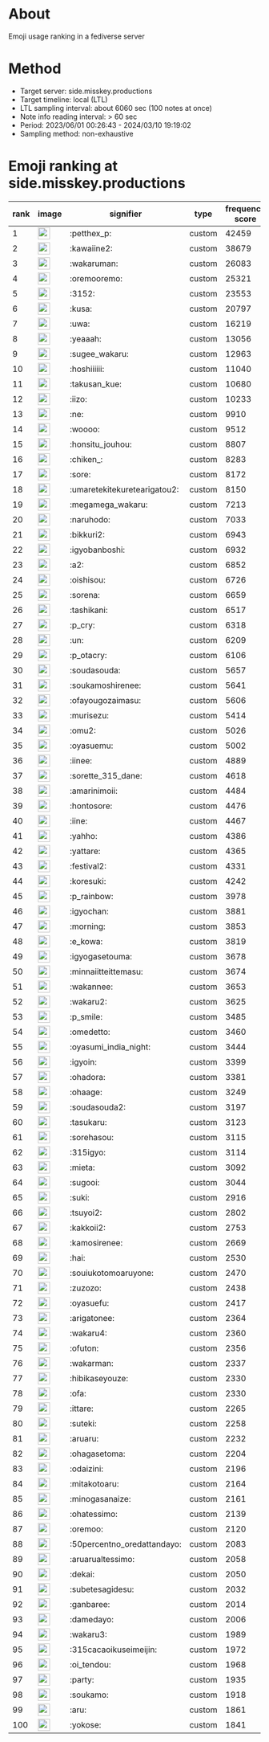 # About
Emoji usage ranking in a fediverse server

# Method
- Target server: side.misskey.productions
- Target timeline: local (LTL)
- LTL sampling interval: about 6060 sec (100 notes at once)
- Note info reading interval: > 60 sec
- Period: 2023/06/01 00:26:43 - 2024/03/10 19:19:02 
- Sampling method: non-exhaustive

# Emoji ranking at side.misskey.productions

|rank|image|signifier|type|frequency score|
|----|----|----|----|----|
|1|<img height="24" src="https://side.misskey.productions/emoji/petthex_p.webp">|:petthex_p:|custom|42459|
|2|<img height="24" src="https://side.misskey.productions/emoji/kawaiine2.webp">|:kawaiine2:|custom|38679|
|3|<img height="24" src="https://side.misskey.productions/emoji/wakaruman.webp">|:wakaruman:|custom|26083|
|4|<img height="24" src="https://side.misskey.productions/emoji/oremooremo.webp">|:oremooremo:|custom|25321|
|5|<img height="24" src="https://side.misskey.productions/emoji/3152.webp">|:3152:|custom|23553|
|6|<img height="24" src="https://side.misskey.productions/emoji/kusa.webp">|:kusa:|custom|20797|
|7|<img height="24" src="https://side.misskey.productions/emoji/uwa.webp">|:uwa:|custom|16219|
|8|<img height="24" src="https://side.misskey.productions/emoji/yeaaah.webp">|:yeaaah:|custom|13056|
|9|<img height="24" src="https://side.misskey.productions/emoji/sugee_wakaru.webp">|:sugee_wakaru:|custom|12963|
|10|<img height="24" src="https://side.misskey.productions/emoji/hoshiiiiii.webp">|:hoshiiiiii:|custom|11040|
|11|<img height="24" src="https://side.misskey.productions/emoji/takusan_kue.webp">|:takusan_kue:|custom|10680|
|12|<img height="24" src="https://side.misskey.productions/emoji/iizo.webp">|:iizo:|custom|10233|
|13|<img height="24" src="https://side.misskey.productions/emoji/ne.webp">|:ne:|custom|9910|
|14|<img height="24" src="https://side.misskey.productions/emoji/woooo.webp">|:woooo:|custom|9512|
|15|<img height="24" src="https://side.misskey.productions/emoji/honsitu_jouhou.webp">|:honsitu_jouhou:|custom|8807|
|16|<img height="24" src="https://side.misskey.productions/emoji/chiken_.webp">|:chiken_:|custom|8283|
|17|<img height="24" src="https://side.misskey.productions/emoji/sore.webp">|:sore:|custom|8172|
|18|<img height="24" src="https://side.misskey.productions/emoji/umaretekitekuretearigatou2.webp">|:umaretekitekuretearigatou2:|custom|8150|
|19|<img height="24" src="https://side.misskey.productions/emoji/megamega_wakaru.webp">|:megamega_wakaru:|custom|7213|
|20|<img height="24" src="https://side.misskey.productions/emoji/naruhodo.webp">|:naruhodo:|custom|7033|
|21|<img height="24" src="https://side.misskey.productions/emoji/bikkuri2.webp">|:bikkuri2:|custom|6943|
|22|<img height="24" src="https://side.misskey.productions/emoji/igyobanboshi.webp">|:igyobanboshi:|custom|6932|
|23|<img height="24" src="https://side.misskey.productions/emoji/a2.webp">|:a2:|custom|6852|
|24|<img height="24" src="https://side.misskey.productions/emoji/oishisou.webp">|:oishisou:|custom|6726|
|25|<img height="24" src="https://side.misskey.productions/emoji/sorena.webp">|:sorena:|custom|6659|
|26|<img height="24" src="https://side.misskey.productions/emoji/tashikani.webp">|:tashikani:|custom|6517|
|27|<img height="24" src="https://side.misskey.productions/emoji/p_cry.webp">|:p_cry:|custom|6318|
|28|<img height="24" src="https://side.misskey.productions/emoji/un.webp">|:un:|custom|6209|
|29|<img height="24" src="https://side.misskey.productions/emoji/p_otacry.webp">|:p_otacry:|custom|6106|
|30|<img height="24" src="https://side.misskey.productions/emoji/soudasouda.webp">|:soudasouda:|custom|5657|
|31|<img height="24" src="https://side.misskey.productions/emoji/soukamoshirenee.webp">|:soukamoshirenee:|custom|5641|
|32|<img height="24" src="https://side.misskey.productions/emoji/ofayougozaimasu.webp">|:ofayougozaimasu:|custom|5606|
|33|<img height="24" src="https://side.misskey.productions/emoji/murisezu.webp">|:murisezu:|custom|5414|
|34|<img height="24" src="https://side.misskey.productions/emoji/omu2.webp">|:omu2:|custom|5026|
|35|<img height="24" src="https://side.misskey.productions/emoji/oyasuemu.webp">|:oyasuemu:|custom|5002|
|36|<img height="24" src="https://side.misskey.productions/emoji/iinee.webp">|:iinee:|custom|4889|
|37|<img height="24" src="https://side.misskey.productions/emoji/sorette_315_dane.webp">|:sorette_315_dane:|custom|4618|
|38|<img height="24" src="https://side.misskey.productions/emoji/amarinimoii.webp">|:amarinimoii:|custom|4484|
|39|<img height="24" src="https://side.misskey.productions/emoji/hontosore.webp">|:hontosore:|custom|4476|
|40|<img height="24" src="https://side.misskey.productions/emoji/iine.webp">|:iine:|custom|4467|
|41|<img height="24" src="https://side.misskey.productions/emoji/yahho.webp">|:yahho:|custom|4386|
|42|<img height="24" src="https://side.misskey.productions/emoji/yattare.webp">|:yattare:|custom|4365|
|43|<img height="24" src="https://side.misskey.productions/emoji/festival2.webp">|:festival2:|custom|4331|
|44|<img height="24" src="https://side.misskey.productions/emoji/koresuki.webp">|:koresuki:|custom|4242|
|45|<img height="24" src="https://side.misskey.productions/emoji/p_rainbow.webp">|:p_rainbow:|custom|3978|
|46|<img height="24" src="https://side.misskey.productions/emoji/igyochan.webp">|:igyochan:|custom|3881|
|47|<img height="24" src="https://side.misskey.productions/emoji/morning.webp">|:morning:|custom|3853|
|48|<img height="24" src="https://side.misskey.productions/emoji/e_kowa.webp">|:e_kowa:|custom|3819|
|49|<img height="24" src="https://side.misskey.productions/emoji/igyogasetouma.webp">|:igyogasetouma:|custom|3678|
|50|<img height="24" src="https://side.misskey.productions/emoji/minnaiitteittemasu.webp">|:minnaiitteittemasu:|custom|3674|
|51|<img height="24" src="https://side.misskey.productions/emoji/wakannee.webp">|:wakannee:|custom|3653|
|52|<img height="24" src="https://side.misskey.productions/emoji/wakaru2.webp">|:wakaru2:|custom|3625|
|53|<img height="24" src="https://side.misskey.productions/emoji/p_smile.webp">|:p_smile:|custom|3485|
|54|<img height="24" src="https://side.misskey.productions/emoji/omedetto.webp">|:omedetto:|custom|3460|
|55|<img height="24" src="https://side.misskey.productions/emoji/oyasumi_india_night.webp">|:oyasumi_india_night:|custom|3444|
|56|<img height="24" src="https://side.misskey.productions/emoji/igyoin.webp">|:igyoin:|custom|3399|
|57|<img height="24" src="https://side.misskey.productions/emoji/ohadora.webp">|:ohadora:|custom|3381|
|58|<img height="24" src="https://side.misskey.productions/emoji/ohaage.webp">|:ohaage:|custom|3249|
|59|<img height="24" src="https://side.misskey.productions/emoji/soudasouda2.webp">|:soudasouda2:|custom|3197|
|60|<img height="24" src="https://side.misskey.productions/emoji/tasukaru.webp">|:tasukaru:|custom|3123|
|61|<img height="24" src="https://side.misskey.productions/emoji/sorehasou.webp">|:sorehasou:|custom|3115|
|62|<img height="24" src="https://side.misskey.productions/emoji/315igyo.webp">|:315igyo:|custom|3114|
|63|<img height="24" src="https://side.misskey.productions/emoji/mieta.webp">|:mieta:|custom|3092|
|64|<img height="24" src="https://side.misskey.productions/emoji/sugooi.webp">|:sugooi:|custom|3044|
|65|<img height="24" src="https://side.misskey.productions/emoji/suki.webp">|:suki:|custom|2916|
|66|<img height="24" src="https://side.misskey.productions/emoji/tsuyoi2.webp">|:tsuyoi2:|custom|2802|
|67|<img height="24" src="https://side.misskey.productions/emoji/kakkoii2.webp">|:kakkoii2:|custom|2753|
|68|<img height="24" src="https://side.misskey.productions/emoji/kamosirenee.webp">|:kamosirenee:|custom|2669|
|69|<img height="24" src="https://side.misskey.productions/emoji/hai.webp">|:hai:|custom|2530|
|70|<img height="24" src="https://side.misskey.productions/emoji/souiukotomoaruyone.webp">|:souiukotomoaruyone:|custom|2470|
|71|<img height="24" src="https://side.misskey.productions/emoji/zuzozo.webp">|:zuzozo:|custom|2438|
|72|<img height="24" src="https://side.misskey.productions/emoji/oyasuefu.webp">|:oyasuefu:|custom|2417|
|73|<img height="24" src="https://side.misskey.productions/emoji/arigatonee.webp">|:arigatonee:|custom|2364|
|74|<img height="24" src="https://side.misskey.productions/emoji/wakaru4.webp">|:wakaru4:|custom|2360|
|75|<img height="24" src="https://side.misskey.productions/emoji/ofuton.webp">|:ofuton:|custom|2356|
|76|<img height="24" src="https://side.misskey.productions/emoji/wakarman.webp">|:wakarman:|custom|2337|
|77|<img height="24" src="https://side.misskey.productions/emoji/hibikaseyouze.webp">|:hibikaseyouze:|custom|2330|
|78|<img height="24" src="https://side.misskey.productions/emoji/ofa.webp">|:ofa:|custom|2330|
|79|<img height="24" src="https://side.misskey.productions/emoji/ittare.webp">|:ittare:|custom|2265|
|80|<img height="24" src="https://side.misskey.productions/emoji/suteki.webp">|:suteki:|custom|2258|
|81|<img height="24" src="https://side.misskey.productions/emoji/aruaru.webp">|:aruaru:|custom|2232|
|82|<img height="24" src="https://side.misskey.productions/emoji/ohagasetoma.webp">|:ohagasetoma:|custom|2204|
|83|<img height="24" src="https://side.misskey.productions/emoji/odaizini.webp">|:odaizini:|custom|2196|
|84|<img height="24" src="https://side.misskey.productions/emoji/mitakotoaru.webp">|:mitakotoaru:|custom|2164|
|85|<img height="24" src="https://side.misskey.productions/emoji/minogasanaize.webp">|:minogasanaize:|custom|2161|
|86|<img height="24" src="https://side.misskey.productions/emoji/ohatessimo.webp">|:ohatessimo:|custom|2139|
|87|<img height="24" src="https://side.misskey.productions/emoji/oremoo.webp">|:oremoo:|custom|2120|
|88|<img height="24" src="https://side.misskey.productions/emoji/50percentno_oredattandayo.webp">|:50percentno_oredattandayo:|custom|2083|
|89|<img height="24" src="https://side.misskey.productions/emoji/aruarualtessimo.webp">|:aruarualtessimo:|custom|2058|
|90|<img height="24" src="https://side.misskey.productions/emoji/dekai.webp">|:dekai:|custom|2050|
|91|<img height="24" src="https://side.misskey.productions/emoji/subetesagidesu.webp">|:subetesagidesu:|custom|2032|
|92|<img height="24" src="https://side.misskey.productions/emoji/ganbaree.webp">|:ganbaree:|custom|2014|
|93|<img height="24" src="https://side.misskey.productions/emoji/damedayo.webp">|:damedayo:|custom|2006|
|94|<img height="24" src="https://side.misskey.productions/emoji/wakaru3.webp">|:wakaru3:|custom|1989|
|95|<img height="24" src="https://side.misskey.productions/emoji/315cacaoikuseimeijin.webp">|:315cacaoikuseimeijin:|custom|1972|
|96|<img height="24" src="https://side.misskey.productions/emoji/oi_tendou.webp">|:oi_tendou:|custom|1968|
|97|<img height="24" src="https://side.misskey.productions/emoji/party.webp">|:party:|custom|1935|
|98|<img height="24" src="https://side.misskey.productions/emoji/soukamo.webp">|:soukamo:|custom|1918|
|99|<img height="24" src="https://side.misskey.productions/emoji/aru.webp">|:aru:|custom|1861|
|100|<img height="24" src="https://side.misskey.productions/emoji/yokose.webp">|:yokose:|custom|1841|
